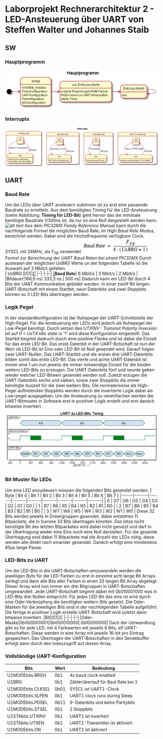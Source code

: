 # Laborprojekt Rechnerarchitektur 2 - LED-Ansteuerung über UART von Steffen Walter und Johannes Staib

## SW
### Hauptprogramm
![](out/sw/Hauptprogramm.png)
### Interrupts
![](out/ir/Interrupts.png)
<!--


# UART
1 Startbit normal low
9 Datebits 
2 Stopbits normal high
negative Logik
1 Sartbit high
9 Databits
2 Stopbist low

## HW
## Register
UxSTA.UTXINV = 0 -> Ruhezustand = 0


|Register|Bits|Wert|Bedeutung||
|-|-|-|-|-|
|U1MODE|ABAUD|0|Auto-Baud disabled||
||ACTIVE    |-  | UARTx Running Status bit| nicht setzen|
||BRGH      |1  | High Baud Rate Enabled| 4x baud clock enabled|
||CLKSEL    |01 | UARTx Clock Selection bits| The UARTx clock is the SYSCL|
||IREN      |0  | IrDA® Encoder and Decoder Enable bit| IrDA is disabled|
||LPBACK    |0  | UARTx Loopback Mode Select bit| Loopback mode is disabled|
||OVFDIS    |0  | Run During Overflow Condition Mode bit| When an Overflow Error (OERR) condition is detected, the shift register stops accepting new data(Legacy mode)|
||PDSEL     |11 | Parity and Data Selection bits| 9 -bit data, no parity|
||RTSMD     |0  | Mode Selection for UxRTS Pin bit| UxRTS pin is in Flow Control mode|
||RXINV     |0  | Receive Polarity Inversion bit| UxRX Idle state is ‘1’|
||SIDL      |0  | SIDL| Continues operation in Idle mode|
||SLPEN     |1  | UARTx Run During Sleep Enable bit| UARTx clock runs during Sleep|
||STSEL     |1  |  Stop Selection bit| 2 Stop bit|
||ON        |1  | UARTx Enable bit| UARTx is enabled; UARTx pins are controlled by UARTx, as defined by the UEN[1:0] and UTXEN control bits|
||UEN       |00 | UEN| UxTX and UxRX pins are enabled and used; UxCTS and UxRTS/UxBCLK pins are controlled by corresponding bits in the PORTx register|
||WAKE      |0  | Enable Wake-up on Start bit Detect During Sleep Mode bit| Wake-up is disabled|
|U1STA|ADDEN|0  |  Address Character Detect bit (bit 8 of received data = 1)| Address Detect mode is disabled|
||ADDR      |0  | Address Detect mode is disabled||
||FERR      |   | Frame Error Status Bit| ReadOnly |
||MASK      |0  | UARTx Address Match Mask bits| ADDR[x] is not used to detect the address matc|
||OERR      |   | Receive Buffer Overrun Error Status bit| Receive buffer has not overflowed|
||PERR      |   | Parity Error Status Bit| ReadOnly|
||RIDLE     |   | Receiver Idle Bit| ReadOnly|
||TRMT      |   | Transmit Shift Register is Empty Bit | ReadOnly WICHTIG FÜR UNS |
||URXDA     |   | UART Receive Buffer data available bit | ReadOnly|
||URXEN     |0  | UART Receiver Enable Bit| Receiver is disabled|
||URXISEL   |0  | UARTx Receive Interrupt Mode Selection bit | UARTx Receive Interrupt Mode Selection bit Können wir verwenden für schieben über Interrupt |
||UTXBF||UARTx Transmit Buffer Full Status bit | ReadOnly das Brauchen wir um zuwissen das wir schreiben dürfen |
||UTXBRK    |0  | Transmit Break bit| Break transmission is disabled or has completed|
||UTXEN     |1  | UARTx Transmit Enable bit | UARTx transmitter is enabled, UxTX pin is controlled by UARTx (if ON = 1)|
||UTXINV    |1  | UARTx Transmit Polarity Inversion bit| UxTX Idle state is ‘1’|
||UTXISEL   |00 | UARTx TX Interrupt Mode Selection bits| Interrupt is generated and asserted while the transmit buffer contains at least one empty space|

||||||
||||||
||||||

U1TXREG UART1 Regsiter mit 0-7 Bit
TX8 für Bit 8
-->

## UART
### Baud Rate
Um die LEDs über UART ansteuern zukönnen ist zu erst eine passende Baudrate zu ermitteln. Aus dem benötigten Timing für die LED-Ansteuerung (siehe Abbildung: **Timing für LED-Bit**) geht hervor das die minimale benötigte Baudrate 1/300ns ist, da nur so eine Null dargestellt werden kann. 
![alt text](out/UART_Timing_2/Timing_für_LED-Bit.png)
Aus dem *PIC32MX Family Reference Manual* kann durch die nachfolgende Formel die möglichen Baud Rate, im *High Baud Rate Modus*, berechnet werden. Dabei wird die höchstfrequente verfügbare Clock, *SYSCL* mit 24MHz, als *F<sub>PB</sub>* verwendet
![alt text ](Baud_Rate.PNG)
*Formel zur Berechnung der UART Baud Raten bei einem PIC32MX*
Durch austesten der möglichen *UxBRG* Werte un der folgenden Tabelle ist die Auswahl auf 3 Mbit/s gefallen.  
| UxBRG |0|1|2|
|-|-|-|-|
|**Baud Rate**| 6 Mbit/s | 3 Mbit/s | 2 Mbit/s |
|Bitdauer|166,<span style="text-decoration:overline">6</span> ns| 333,<span style="text-decoration:overline">3</span> ns | 500 ns|
Dadurch kann ein LED-Bit durch 4 Bits der UART Kommunikation gebildet werden. In einer zwölf Bit langen UART-Botschaft mit einem Startbit, neun Datenbits und zwei Stoppbits können so 3 LED-Bits übertragen werden.
### Logik Pegel
In der standardkonfiguration ist der Ruhepegel der UART-Schnittstelle der High-Pegel. Für die Ansteuerung der LEDs wird jedoch als Ruhepegel der Low-Pegel benötigt. Durch setzen des *UTXINV : Transmit Polarity Inversion bit* auf *0 =  UxTX Idle state is ‘1’* wird diese Konfiguration eingestellt.
Das Startbit beginnt dadruch durch eine positive Flanke und ist dabei die Einzeit für das erste LED-Bit. Das erste Datenbit in der UART-Botschaft ist nun der Wert ob LED-Bit ist Eins oder  LED-Bit ist Null gesendet wird. Darauf folgen zwei UART-Nullen. Das UART-Startbit und die ersten drei UART-Datenbits bilden somit das erste LED-Bit.
Das vierte und achte UART-Datenbit ist immer eine 1 um nun jeweils die immer notwendige Einzeit für die beiden weitern LED-Bits zu erzeugen. Die UART-Datenbits fünf und neunte geben wieder welcher LED-Bitwert gesendet werden soll. Zuletzt erzugen die UART-Datenbits sechs und sieben, sowie zwei Stoppbits die immer benötigte Auszeit für die zwei weitern Bits. Die normalerweise als High-Pegel auftretenden Stoppbits werden durch die invertierte Logik dabei als Low-pegel ausgegeben.
Um die Ansteuerung zu vereinfachen werden die UART-Bitmuster in Software erst in positiver Logik erstellt und erst danach bitweise invertiert.
![alt text](out/UART_Timing_1/UART_zu_LED_Bits_Timing.png)

### Bit Muster für LEDs
Um eine LED anzusteuern müssen die folgenden Bits gesendet werden.
| Byte | Bit 0 | Bit 1 | Bit 2 | Bit 3 | Bit 4 | Bit 5 | Bit 6 | Bit 7 |
|------|-------|-------|-------|-------|-------|-------|-------|-------|
|  0   |  G7   |   G6  |   G5  |   G4  |   G3  |   G2  |   G1  |   G0  |
|  1   |  R7   |   R6  |   R5  |   R4  |   R3  |   R2  |   R1  |   R0  |
|  2   |  B7   |   B6  |   B5  |   B4  |   B3  |   B2  |   B1  |   B0  |
|  3   |  W7   |   W6  |   W5  |   W4  |   W3  |   W2  |   W1  |   W0  |
Diese 32 Bits werden jeweils in Dreiergruppen gesendet, dabei entstehen 11 Bitpackete, die in Summe 33 Bits übertragen könnten. Das letze nicht benötigte Bit des letzten Bitpacketes wird dabei nicht genutzt und darf in der Übertragung weder eine Eins noch eine Null darstellen. Für die gesamte Übertragung sind dabei 11 Bitpackete mal die Anzahl der LEDs nötig, diese werden alle direkt nach einander gesendet. Danach erfolgt eine mindestens 80µs lange Pause.

### LED-Bits zu UART
Um die LED-Bits in die UART-Botschaften umzuwandeln werden die jeweiligen Byts für die LED-Farben zu erst in einzelne acht lange Bit Arrays zerlegt und dann alle Bits aller Farben in einen 33 langen Bit Array abgelegt. Dieser Array wird nun immer ein drei Bitgruppen in UART-Botschaften umgewandelt. Jede UART-Botschaft beginnt dabei mit 0b010001000 was in LED-Bits drei Nullen entspricht. Für jedes LED-Bit das eins ist wird durch eine Oder-Verknüpfung die benötigten weitern Bits gesetzt. Die Oder-Masken für die jeweiligen Bits sind in der nachfolgenden Tabelle aufgeführt. Die fertige in positiver Logik erstelle UART-Botschaft wird zuletzt dann bitweise invertiert. 
|Bit|0|1|2|
|-|-|-|-|
|Oder-Maske|0b000000001|0b000010000| 0b10000000|
Dach der Umwandlung gibt es für jede LED, mit 4 Farbwerten mit jeweils 8 Bits, elf UART-Botschaften. Diese werden in eine Array mit jeweils 16-bit pro Eintrag gespeichert. Das Übertragen der UART-Botschaften in den Sendebuffer erfolgt dann durch den Indexzugriff auf diesen Array.


### Vollständige UART-Konfiguration
|Bits| Wert|Bedeutung|
|-|-|-|
|U1MODEbits.BRGH    | 0b1  | 4x baud clock enabled|
|U1BRG              | 0b1  | Zählerüberlauf für Baut Rate bei 1 |
|U1MODEbits.CLKSEL  | 0b01 | SYSCL ist UART1-Clock|
|U1MODEbits.SLPEN   | 0b1  | UART1 clock runs during Sleep|
|U1MODEbits.PDSEL   | 0b11 | 9-Datenbits und keine Paritybits |
|U1MODEbits.STSEL   | 0b1  | 2 Stoppbits|
|U1STAbits.UTXINV   | 0b1  | UART1 ist invertiert|
|U1STAbits.UTXEN    | 0b1  | UART1-Transmitter ist aktiviert|
|U1MODEbits.ON      | 0b1  | UART1 ist aktiviert |

